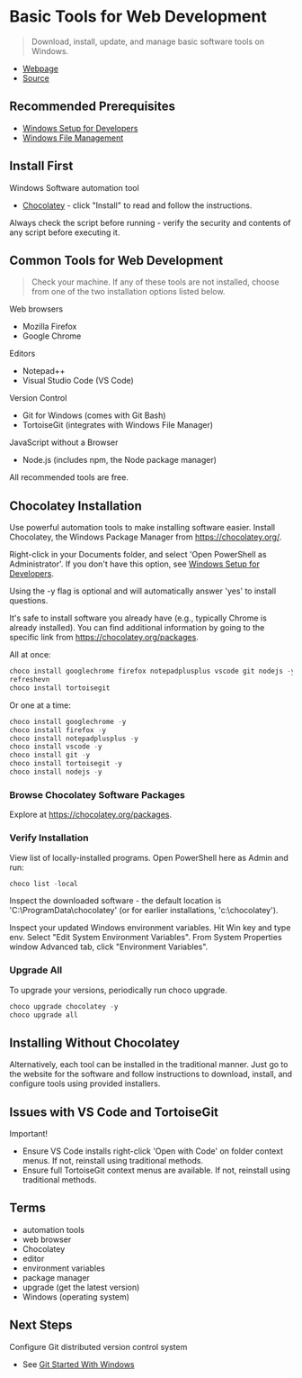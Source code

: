 # Basic Tools for Web Development

> Download, install, update, and manage basic software tools on Windows.

- [Webpage](https://denisecase.github.io/basic-tools-for-webdev/)
- [Source](https://github.com/denisecase/basic-tools-for-webdev)

## Recommended Prerequisites

- [Windows Setup for Developers](https://github.com/denisecase/windows-setup)
- [Windows File Management](https://github.com/denisecase/windows-file-management)

## Install First

Windows Software automation tool

- [Chocolatey](https://chocolatey.org/) - click "Install" to read and follow the instructions.

Always check the script before running - verify the security and contents of any script before executing it.

## Common Tools for Web Development

> Check your machine. If any of these tools are not installed, choose from one of the two installation options listed below.

Web browsers

- Mozilla Firefox
- Google Chrome

Editors

- Notepad++
- Visual Studio Code (VS Code)

Version Control

- Git for Windows (comes with Git Bash)
- TortoiseGit (integrates with Windows File Manager)

JavaScript without a Browser

- Node.js (includes npm, the Node package manager)

All recommended tools are free.

## Chocolatey Installation

Use powerful automation tools to make installing software easier. Install Chocolatey, the Windows Package Manager from <https://chocolatey.org/>.

Right-click in your Documents folder, and select 'Open PowerShell as Administrator'. 
If you don't have this option, see [Windows Setup for Developers](https://github.com/denisecase/windows-setup).

Using the -y flag is optional and will automatically answer 'yes' to install questions.

It's safe to install software you already have (e.g., typically Chrome is already installed). You can find additional information by going to the specific link from <https://chocolatey.org/packages>.

All at once:

```PowerShell
choco install googlechrome firefox notepadplusplus vscode git nodejs -y
refreshevn
choco install tortoisegit
```

Or one at a time:

```PowerShell
choco install googlechrome -y
choco install firefox -y
choco install notepadplusplus -y
choco install vscode -y
choco install git -y
choco install tortoisegit -y
choco install nodejs -y
```

### Browse Chocolatey Software Packages

Explore at <https://chocolatey.org/packages>.

### Verify Installation

View list of locally-installed programs. Open PowerShell here as Admin and run:

```PowerShell
choco list -local
```

Inspect the downloaded software - the default location is 'C:\ProgramData\chocolatey' (or for earlier installations, 'c:\chocolatey').

Inspect your updated Windows environment variables. Hit Win key and type env. Select "Edit System Environment Variables". From System Properties window Advanced tab, click "Environment Variables". 

### Upgrade All

To upgrade your versions, periodically run choco upgrade.

```Powershell
choco upgrade chocolatey -y
choco upgrade all
```

## Installing Without Chocolatey

Alternatively, each tool can be installed in the traditional manner. Just go to the website for the software and follow instructions to download, install, and configure tools using provided installers.

## Issues with VS Code and TortoiseGit

Important!

- Ensure VS Code installs right-click 'Open with Code' on folder context menus. If not, reinstall using traditional methods.
- Ensure full TortoiseGit context menus are available. If not, reinstall using traditional methods. 

## Terms

- automation tools
- web browser
- Chocolatey
- editor
- environment variables
- package manager
- upgrade (get the latest version)
- Windows (operating system)


## Next Steps

Configure Git distributed version control system

- See [Git Started With Windows](https://github.com/denisecase/git-started-windows)
